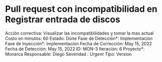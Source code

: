 # Pull request con incompatibilidad en Registrar entrada de discos

Acción correctiva: Visualizar las incompatibilidades y tomar la mas actual
Costo en minutos: 60
Estado: Done
Fase de Detección*: Implementación
Fase de Inyección*: Implementacion
Fecha de Corrección: May 15, 2022
Fecha de Detección: May 15, 2022
ID: MON-3
Iteración: 6
Proyecto*: Monarca
Responsable: Diego
Severidad *: Urgent
Tipo*: Version